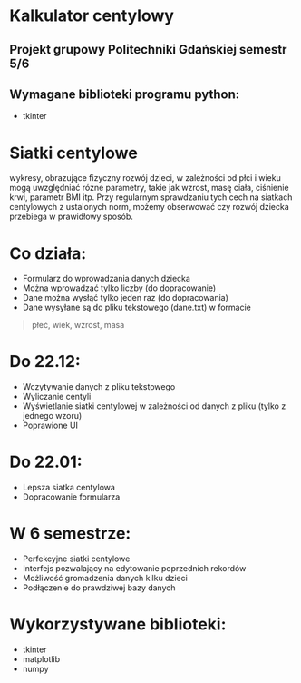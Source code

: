 # Kalkulator centylowy
## Projekt grupowy Politechniki Gdańskiej semestr 5/6
## Wymagane biblioteki programu python: 
- tkinter

# Siatki centylowe
wykresy, obrazujące fizyczny rozwój dzieci, w zależności od płci i wieku mogą uwzględniać różne parametry, takie jak wzrost, masę ciała, ciśnienie krwi, parametr BMI itp. Przy regularnym sprawdzaniu tych cech na siatkach centylowych z ustalonych norm, możemy obserwować czy rozwój dziecka przebiega w prawidłowy sposób.

# Co działa:
* Formularz do wprowadzania danych dziecka
* Można wprowadzać tylko liczby (do dopracowanie)
* Dane można wysłąć tylko jeden raz (do dopracowania)
* Dane wysyłane są do pliku tekstowego (dane.txt) w formacie 
> płeć, wiek, wzrost, masa

# Do 22.12:
* Wczytywanie danych z pliku tekstowego
* Wyliczanie centyli
* Wyświetlanie siatki centylowej w zależności od danych z pliku (tylko z jednego wzoru)
* Poprawione UI

# Do 22.01:
* Lepsza siatka centylowa
* Dopracowanie formularza

# W 6 semestrze:
* Perfekcyjne siatki centylowe
* Interfejs pozwalający na edytowanie poprzednich rekordów
* Możliwość gromadzenia danych kilku dzieci
* Podłączenie do prawdziwej bazy danych

# Wykorzystywane biblioteki:
* tkinter
* matplotlib
* numpy